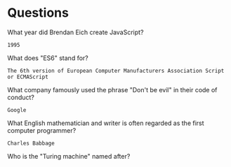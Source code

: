 # Questions

What year did Brendan Eich create JavaScript?

```
1995
```

What does "ES6" stand for?

```
The 6th version of European Computer Manufacturers Association Script or ECMAScript
```

What company famously used the phrase "Don't be evil" in their code of conduct?

```
Google
```

What English mathematician and writer is often regarded as the first computer programmer?

```
Charles Babbage
```

Who is the "Turing machine" named after?

```

```
